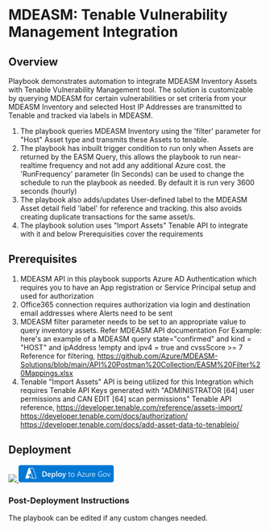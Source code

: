 # MDEASM: Tenable Vulnerability Management Integration

## Overview
Playbook demonstrates automation to integrate MDEASM Inventory Assets with Tenable Vulnerability Management tool.  The solution is customizable by querying MDEASM for certain vulnerabilities or set criteria from your MDEASM Inventory and selected Host IP Addresses are transmitted to Tenable and tracked via labels in MDEASM.

1. The playbook queries MDEASM Inventory using the 'filter' parameter for "Host" Asset type and transmits these Assets to tenable.
2. The playbook has inbuilt trigger condition to run only when Assets are returned by the EASM Query, this allows the playbook to run near-realtime frequency and not add any additional Azure cost. the 'RunFrequency' parameter (In Seconds) can be used to change the schedule to run the playbook as needed. By default it is run very 3600 seconds (hourly)
3. The playbook also adds/updates User-defined label to the MDEASM Asset detail field 'label' for reference and tracking. this also avoids creating duplicate transactions for the same asset/s.
4. The playbook solution uses "Import Assets" Tenable API to integrate with it and below Prerequisities cover the requirements

## Prerequisites
1. MDEASM API in this playbook supports Azure AD Authentication which requires you to have an App registration or Service Principal setup and used for authorization
2. Office365 connection requires authorization via login and destination email addresses where Alerts need to be sent
3. MDEASM filter parameter needs to be set to an appropriate value to query inventory assets. Refer MDEASM API documentation
	For Example: here's an example of a MDEASM query
					        state="confirmed" and kind = "HOST" and ipAddress !empty and ipv4 = true and cvssScore >= 7
    Reference for filtering, https://github.com/Azure/MDEASM-Solutions/blob/main/API%20Postman%20Collection/EASM%20Filter%20Mappings.xlsx
4. Tenable "Import Assets" API is being utilized for this Integration which requires Tenable API Keys generated with "ADMINISTRATOR [64] user permissions and CAN EDIT [64] scan permissions"
    Tenable API reference,  https://developer.tenable.com/reference/assets-import/
                            https://developer.tenable.com/docs/authorization/
                            https://developer.tenable.com/docs/add-asset-data-to-tenableio/

## Deployment

<a href="https://portal.azure.com/#create/Microsoft.Template/uri/https%3A%2F%2Fraw.githubusercontent.com%2FAzure%2FMDEASM-Solutions%2Fmain%2FAutomation%2FTenable-VulnManagement-Integration%2FTenable-VulnIntegration.json" target="_blank">
    <img src="https://aka.ms/deploytoazurebutton"/>
</a>
<a href="https://portal.azure.us/#create/Microsoft.Template/uri/https%3A%2F%2Fraw.githubusercontent.com%2FAzure%2FMDEASM-Solutions%2Fmain%2FAutomation%2FTenable-VulnManagement-Integration%2FTenable-VulnIntegration.json" target="_blank">
    <img src="https://raw.githubusercontent.com/Azure/azure-quickstart-templates/master/1-CONTRIBUTION-GUIDE/images/deploytoazuregov.png"/>
</a>

### Post-Deployment Instructions


The playbook can be edited if any custom changes needed.
